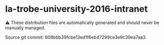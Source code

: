 # la-trobe-university-2016-intranet

:warning: These distribution files are automatically generated and should never be manually managed.

Source git commit: 608bbb39fcbe13ed1f6eb47299ce3e9c39ea7aa3
